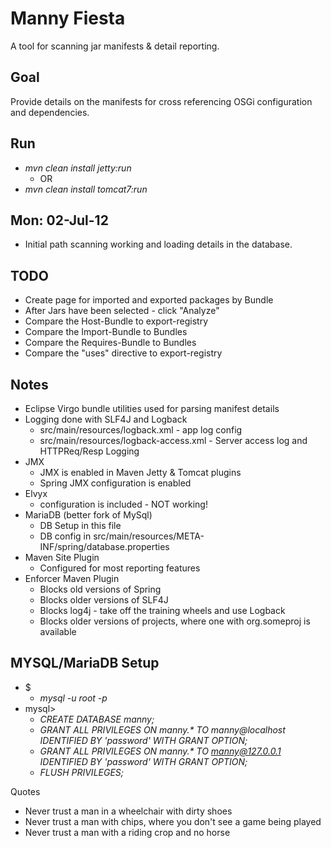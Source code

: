 Manny Fiesta
============

A tool for scanning jar manifests & detail reporting.

Goal
----
Provide details on the manifests for cross referencing OSGi configuration and dependencies.



Run
---
- _mvn clean install jetty:run_
  - OR
- _mvn clean install tomcat7:run_



Mon: 02-Jul-12
--------------
- Initial path scanning working and loading details in the database.



TODO
----
 - Create page for imported and exported packages by Bundle
 - After Jars have been selected - click "Analyze"
 - Compare the Host-Bundle to export-registry
 - Compare the Import-Bundle to Bundles
 - Compare the Requires-Bundle to Bundles
 - Compare the "uses" directive to export-registry



Notes
-----
- Eclipse Virgo bundle utilities used for parsing manifest details
- Logging done with SLF4J and Logback
  - src/main/resources/logback.xml - app log config
  - src/main/resources/logback-access.xml - Server access log and HTTPReq/Resp Logging
- JMX
  - JMX is enabled in Maven Jetty & Tomcat plugins
  - Spring JMX configuration is enabled
- Elvyx
  - configuration is included - NOT working!
- MariaDB (better fork of MySql)
  - DB Setup in this file
  - DB config in src/main/resources/META-INF/spring/database.properties
- Maven Site Plugin
  - Configured for most reporting features
- Enforcer Maven Plugin
  - Blocks old versions of Spring
  - Blocks older versions of SLF4J
  - Blocks log4j - take off the training wheels and use Logback
  - Blocks older versions of projects, where one with org.someproj is available



MYSQL/MariaDB Setup
-------------------
- $
  - _mysql -u root -p_
- mysql>
  - _CREATE DATABASE manny;_
  - _GRANT ALL PRIVILEGES ON manny.* TO manny@localhost IDENTIFIED BY 'password' WITH GRANT OPTION;_
  - _GRANT ALL PRIVILEGES ON manny.* TO manny@127.0.0.1 IDENTIFIED BY 'password' WITH GRANT OPTION;_
  - _FLUSH PRIVILEGES;_



Quotes
- Never trust a man in a wheelchair with dirty shoes
- Never trust a man with chips, where you don't see a game being played
- Never trust a man with a riding crop and no horse


